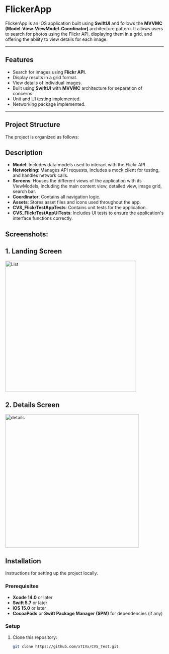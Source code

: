 # FlickerApp

FlickerApp is an iOS application built using **SwiftUI** and follows the **MVVMC (Model-View-ViewModel-Coordinator)** architecture pattern. It allows users to search for photos using the Flickr API, displaying them in a grid, and offering the ability to view details for each image.

---

## Features

- Search for images using **Flickr API**.
- Display results in a grid format.
- View details of individual images.
- Built using **SwiftUI** with **MVVMC** architecture for separation of concerns.
- Unit and UI testing implemented.
- Networking package implemented.

---

## Project Structure

The project is organized as follows:

## Description

- **Model**: Includes data models used to interact with the Flickr API.
- **Networking**: Manages API requests, includes a mock client for testing, and handles network calls.
- **Screens**: Houses the different views of the application with its ViewModels, including the main content view, detailed view, image grid, search bar.
- **Coordinator**: Contains all navigation logic.
- **Assets**: Stores asset files and icons used throughout the app.
- **CVS_FlickrTestAppTests**: Contains unit tests for the application.
- **CVS_FlickrTestAppUITests**: Includes UI tests to ensure the application's interface functions correctly.

## Screenshots: 
## 1. Landing Screen
<img width="416" alt="List" src="https://github.com/user-attachments/assets/60c5e0ac-b621-4a78-acbc-108976a67181">


## 2. Details Screen
<img width="424" alt="details" src="https://github.com/user-attachments/assets/ecfd614d-2e58-4a58-b685-29fcb023ff2e">



## Installation

Instructions for setting up the project locally.

### Prerequisites

- **Xcode 14.0** or later
- **Swift 5.7** or later
- **iOS 15.0** or later
- **CocoaPods** or **Swift Package Manager (SPM)** for dependencies (if any)

### Setup

1. Clone this repository:
   ```bash
   git clone https://github.com/xTIVx/CVS_Test.git
